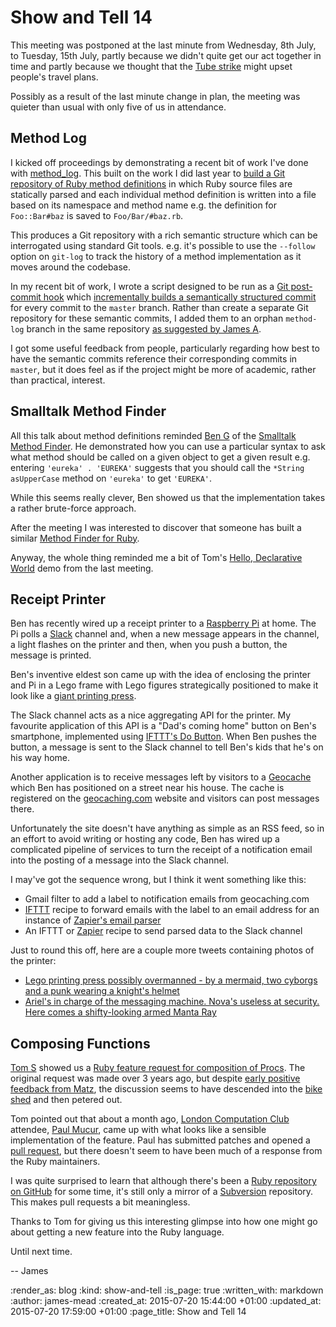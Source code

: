 Show and Tell 14
================

This meeting was postponed at the last minute from Wednesday, 8th July, to Tuesday, 15th July, partly because we didn't quite get our act together in time and partly because we thought that the [Tube strike][] might upset people's travel plans.

Possibly as a result of the last minute change in plan, the meeting was quieter than usual with only five of us in attendance.

## Method Log

I kicked off proceedings by demonstrating a recent bit of work I've done with [method_log][]. This built on the work I did last year to [build a Git repository of Ruby method definitions][building-a-git-repository-of-ruby-method-definitions] in which Ruby source files are statically parsed and each individual method definition is written into a file based on its namespace and method name e.g. the definition for `Foo::Bar#baz` is saved to `Foo/Bar/#baz.rb`.

This produces a Git repository with a rich semantic structure which can be interrogated using standard Git tools. e.g. it's possible to use the `--follow` option on `git-log` to track the history of a method implementation as it moves around the codebase.

In my recent bit of work, I wrote a script designed to be run as a [Git post-commit hook][git-post-commit-hook] which [incrementally builds a semantically structured commit][method-log-post-commit] for every commit to the `master` branch. Rather than create a separate Git repository for these semantic commits, I added them to an orphan `method-log` branch in the same repository [as suggested by James A][orphan-branch-suggestion].

I got some useful feedback from people, particularly regarding how best to have the semantic commits reference their corresponding commits in `master`, but it does feel as if the project might be more of academic, rather than practical, interest.


## Smalltalk Method Finder

All this talk about method definitions reminded [Ben G][] of the [Smalltalk Method Finder][]. He demonstrated how you can use a particular syntax to ask what method should be called on a given object to get a given result e.g. entering `'eureka' . 'EUREKA'` suggests that you should call the `*String asUpperCase` method on `'eureka'` to get `'EUREKA'`.

While this seems really clever, Ben showed us that the implementation takes a rather brute-force approach.

After the meeting I was interested to discover that someone has built a similar [Method Finder for Ruby][].

Anyway, the whole thing reminded me a bit of Tom's [Hello, Declarative World][] demo from the last meeting.


## Receipt Printer

Ben has recently wired up a receipt printer to a [Raspberry Pi][] at home. The Pi polls a [Slack][] channel and, when a new message appears in the channel, a light flashes on the printer and then, when you push a button, the message is printed.

Ben's inventive eldest son came up with the idea of enclosing the printer and Pi in a Lego frame with Lego figures strategically positioned to make it look like a [giant printing press][].

The Slack channel acts as a nice aggregating API for the printer. My favourite application of this API is a "Dad's coming home" button on Ben's smartphone, implemented using [IFTTT's Do Button][]. When Ben pushes the button, a message is sent to the Slack channel to tell Ben's kids that he's on his way home.

Another application is to receive messages left by visitors to a [Geocache][Geocaching] which Ben has positioned on a street near his house. The cache is registered on the [geocaching.com][] website and visitors can post messages there.

Unfortunately the site doesn't have anything as simple as an RSS feed, so in an effort to avoid writing or hosting any code, Ben has wired up a complicated pipeline of services to turn the receipt of a notification email into the posting of a message into the Slack channel.

I may've got the sequence wrong, but I think it went something like this:

* Gmail filter to add a label to notification emails from geocaching.com
* [IFTTT][] recipe to forward emails with the label to an email address for an instance of [Zapier's email parser][]
* An IFTTT or [Zapier][] recipe to send parsed data to the Slack channel

Just to round this off, here are a couple more tweets containing photos of the printer:

* [Lego printing press possibly overmanned - by a mermaid, two cyborgs and a punk wearing a knight's helmet](https://twitter.com/beng/status/605850876100476928)
* [Ariel's in charge of the messaging machine. Nova's useless at security. Here comes a shifty-looking armed Manta Ray](https://twitter.com/beng/status/618196821823881216)

## Composing Functions

[Tom S][] showed us a [Ruby feature request for composition of Procs][ruby-issue-6284]. The original request was made over 3 years ago, but despite [early positive feedback from Matz][ruby-issue-6284#note-11], the discussion seems to have descended into the [bike shed][bike-shedding] and then petered out.

Tom pointed out that about a month ago, [London Computation Club] attendee, [Paul Mucur], came up with what looks like a sensible implementation of the feature. Paul has submitted patches and opened a [pull request][ruby-pull-request-935], but there doesn't seem to have been much of a response from the Ruby maintainers.

I was quite surprised to learn that although there's been a [Ruby repository on GitHub][ruby-on-github] for some time, it's still only a mirror of a [Subversion][] repository. This makes pull requests a bit meaningless.

Thanks to Tom for giving us this interesting glimpse into how one might go about getting a new feature into the Ruby language.

Until next time.

-- James


[Tube strike]: http://www.theguardian.com/uk-news/2015/jun/18/london-biggest-tube-strike-10-years-night-shift-pay
[method_log]: https://github.com/freerange/method_log
[building-a-git-repository-of-ruby-method-definitions]: /building-a-git-repository-of-ruby-method-definitions
[git-post-commit-hook]: https://www.kernel.org/pub/software/scm/git/docs/githooks.html#_post_commit
[orphan-branch-suggestion]: http://gofreerange.com/building-a-git-repository-of-ruby-method-definitions#comment-1288565310
[method-log-post-commit]: https://github.com/freerange/method_log/commit/937ccc2cce93c62ccd195c8f98a05c73dd951ab2
[Tom S]: http://codon.com/
[ruby-issue-6284]: https://bugs.ruby-lang.org/issues/6284
[ruby-issue-6284#note-11]: https://bugs.ruby-lang.org/issues/6284#note-11
[bike-shedding]: https://en.wikipedia.org/wiki/Parkinson%27s_law_of_triviality
[London Computation Club]: http://london.computation.club
[Paul Mucur]: http://mudge.name/
[ruby-pull-request-935]: https://github.com/ruby/ruby/pull/935
[ruby-on-github]: https://github.com/ruby/ruby
[Smalltalk Method Finder]: http://pharo.gforge.inria.fr/PBE1/PBE1ch2.html#x8-190009
[Hello, Declarative World]: /show-and-tell-13#hello-declarative-world
[Method Finder for Ruby]: http://citizen428.github.io/methodfinder/
[Ben G]: https://twitter.com/beng
[giant printing press]: https://twitter.com/beng/status/601890039681982465
[IFTTT's Do Button]: https://ifttt.com/products/do/button
[Geocaching]: https://en.wikipedia.org/wiki/Geocaching
[geocaching.com]: https://www.geocaching.com/
[IFTTT]: https://ifttt.com/
[Zapier's email parser]: https://parser.zapier.com/
[Raspberry Pi]: https://www.raspberrypi.org/
[Zapier]: https://zapier.com/
[Slack]: https://slack.com/
[Subversion]: https://subversion.apache.org/

:render_as: blog
:kind: show-and-tell
:is_page: true
:written_with: markdown
:author: james-mead
:created_at: 2015-07-20 15:44:00 +01:00
:updated_at: 2015-07-20 17:59:00 +01:00
:page_title: Show and Tell 14
